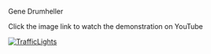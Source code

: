 Gene Drumheller

Click the image link to watch the demonstration on YouTube



[![TrafficLights](https://img.youtube.com/vi/f92LYpwyNN8/0.jpg)](https://www.youtube.com/watch?v=f92LYpwyNN8)

